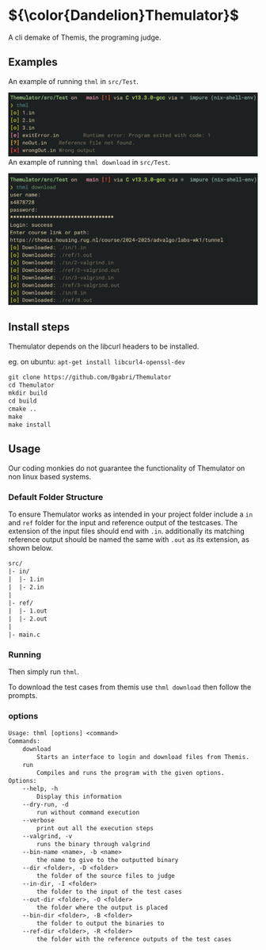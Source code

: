 # ${\color{Dandelion}Themulator}$
A cli demake of Themis, the programing judge.

## Examples
An example of running `thml` in `src/Test`.

![thml run example](run.png)
An example of running `thml download` in `src/Test`.

![thml download example](download.png)

## Install steps
Themulator depends on the libcurl headers to be installed.

eg. on ubuntu: `apt-get install libcurl4-openssl-dev`
```
git clone https://github.com/Bgabri/Themulator
cd Themulator
mkdir build
cd build
cmake ..
make
make install
```


## Usage

Our coding monkies do not guarantee the functionality of Themulator on non linux based systems.

### Default Folder Structure
To ensure Themulator works as intended in your project folder include a `in` and `ref` folder for the input and reference output of the testcases. The extension of the input files should end with `.in`. additionally its matching reference output should be named the same with `.out` as its extension, as shown below.
```
src/
|- in/
|  |- 1.in
|  |- 2.in
|
|- ref/
|  |- 1.out
|  |- 2.out
|
|- main.c

```
### Running
Then simply run `thml`.

To download the test cases from themis use `thml download` then follow the prompts.

### options
```
Usage: thml [options] <command>
Commands:
    download
        Starts an interface to login and download files from Themis.
    run
        Compiles and runs the program with the given options.
Options:
    --help, -h
        Display this information
    --dry-run, -d
        run without command execution
    --verbose
        print out all the execution steps
    --valgrind, -v
        runs the binary through valgrind
    --bin-name <name>, -b <name>
        the name to give to the outputted binary
    --dir <folder>, -D <folder>
        the folder of the source files to judge
    --in-dir, -I <folder>
        the folder to the input of the test cases
    --out-dir <folder>, -O <folder>
        the folder where the output is placed
    --bin-dir <folder>, -B <folder>
        the folder to output the binaries to
    --ref-dir <folder>, -R <folder>
        the folder with the reference outputs of the test cases
```
